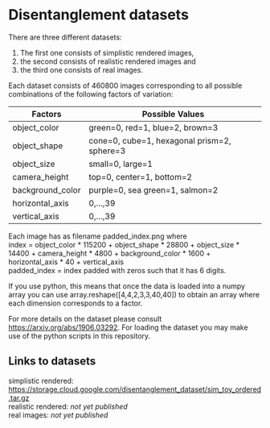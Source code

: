 # Disentanglement datasets

There are three different datasets: 
1. The first one consists of simplistic rendered images, 
2. the second consists of realistic rendered images and 
3. the third one consists of real images.

Each dataset consists of 460800 images corresponding to all possible combinations of the following factors of variation:

|Factors|Possible Values|
|---|---|
|object_color|green=0, red=1, blue=2, brown=3|
|object_shape|cone=0, cube=1, hexagonal prism=2, sphere=3|
|object_size|small=0, large=1|
|camera_height|top=0, center=1, bottom=2|
|background_color|purple=0, sea green=1, salmon=2|
|horizontal_axis|0,...,39|
|vertical_axis|0,...,39|

Each image has as filename padded_index.png where  
index = object_color * 115200 + object_shape * 28800 + object_size * 14400 + camera_height * 4800 + background_color * 1600 + horizontal_axis * 40 + vertical_axis  
padded_index = index padded with zeros such that it has 6 digits.

If you use python, this means that once the data is loaded into a numpy array you can use array.reshape([4,4,2,3,3,40,40]) to obtain an array where each dimension corresponds to a factor.

For more details on the dataset please consult https://arxiv.org/abs/1906.03292. For loading the dataset you may make use of the python scripts in this repository.

## Links to datasets

simplistic rendered:  https://storage.cloud.google.com/disentanglement_dataset/sim_toy_ordered.tar.gz  
realistic rendered:  _not yet published_  
real images:  _not yet published_  
